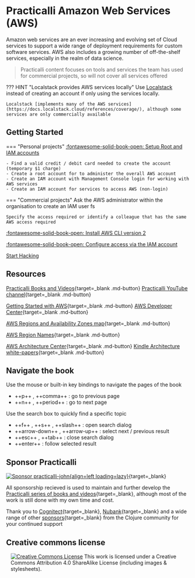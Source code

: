 # Practicalli Amazon Web Services (AWS)

Amazon web services are an ever increasing and evolving set of Cloud services to support a wide range of deployment requirements for custom software services.  AWS also includes a growing number of off-the-shelf services, especially in the realm of data science.

> Practicalli content focuses on tools and services the team has used for commercial projects, so will not cover all services offered

??? HINT "Localstack provides AWS services locally"
    Use [Localstack](https://docs.localstack.cloud/getting-started) instead of creating an account if only using the services locally.

    Localstack [implements many of the AWS services](https://docs.localstack.cloud/references/coverage/), although some services are only commercially available


## Getting Started

=== "Personal projects"
    [:fontawesome-solid-book-open: Setup Root and IAM accounts](accounts/)

    - Find a valid credit / debit card needed to create the account (temporary $1 charge)
    - Create a root account for to administer the overall AWS account
    - Create an IAM account with Management Console login for working with AWS services
    - Create an IAM account for services to access AWS (non-login)

=== "Commercial projects"
    Ask the AWS administrator within the organisation to create an IAM user fs

    Specify the access required or identify a colleague that has the same AWS access required

[:fontawesome-solid-book-open: Install AWS CLI version 2](/amazon-web-services/tools/aws-cli/)

[:fontawesome-solid-book-open: Configure access via the IAM account](/amazon-web-services/tools/aws-cli/#create-local-configuration)

[Start Hacking](clojure/)


## Resources

[Practicalli Books and Videos](https://practical.li){target=_blank .md-button}
[Practicalli YouTube channel](https://youtube.co/practicalli){target=_blank .md-button}

[Getting Started with AWS](https://aws.amazon.com/getting-started/){target=_blank .md-button}
[AWS Developer Center](https://aws.amazon.com/developer/){target=_blank .md-button}

[AWS Regions and Availability Zones map](https://aws.amazon.com/about-aws/global-infrastructure/regions_az/){target=_blank .md-button}

[AWS Region Names](https://docs.aws.amazon.com/AWSEC2/latest/UserGuide/using-regions-availability-zones.html#concepts-available-regions){target=_blank .md-button}

[AWS Architecture Center](https://aws.amazon.com/architecture/){target=_blank .md-button}
[Kindle Architecture white-papers](https://www.amazon.co.uk/s?i=digital-text&rh=p_27%3AAmazon+Web+Services){target=_blank .md-button}


## Navigate the book

Use the mouse or built-in key bindings to navigate the pages of the book

- ++p++ , ++comma++ : go to previous page
- ++n++ , ++period++ : go to next page

Use the search box to quickly find a specific topic

- ++f++ , ++s++ , ++slash++ : open search dialog
- ++arrow-down++ , ++arrow-up++ : select next / previous result
- ++esc++ , ++tab++ : close search dialog
- ++enter++ : follow selected result


## Sponsor Practicalli

[![Sponsor practicalli-john](https://raw.githubusercontent.com/practicalli/graphic-design/live/buttons/practicalli-github-sponsors-button.png){align=left loading=lazy}](https://github.com/sponsors/practicalli-john/){target=_blank}

All sponsorship recieved is used to maintain and further develop the [Practicalli series of books and videos](https://practical.li/){target=_blank}, although most of the work is still done with my own time and cost.

Thank you to [Cognitect](https://www.cognitect.com/){target=_blank}, [Nubank](https://nubank.com.br/){target=_blank} and a wide range of other [sponsors](https://github.com/sponsors/practicalli-john#sponsors){target=_blank} from the Clojure community for your continued support


## Creative commons license

<div style="width:95%; margin:auto;">
  <a rel="license" href="http://creativecommons.org/licenses/by-sa/4.0/"><img alt="Creative Commons License" style="border-width:0" src="https://i.creativecommons.org/l/by-sa/4.0/88x31.png" /></a>
  This work is licensed under a Creative Commons Attribution 4.0 ShareAlike License (including images & stylesheets).
</div>
